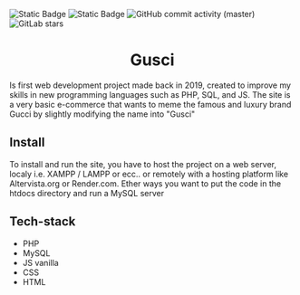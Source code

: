 ![Static Badge](https://img.shields.io/badge/Version-1.0.0-blue)
![Static Badge](https://img.shields.io/badge/Licence-GPL_3.0-yallow)
![GitHub commit activity (master)](https://img.shields.io/github/commit-activity/t/MarcoSchiavello/Gusci?color=orange)
![GitLab stars](https://img.shields.io/github/stars/MarcoSchiavello/Gusci?color=purple)

<h1 align="center">Gusci</h1>

Is first web development project made back in 2019, created to improve my skills in new programming languages such as PHP, SQL, and JS.
The site is a very basic e-commerce that wants to meme the famous and luxury brand Gucci by slightly modifying the name into "Gusci"

## Install
To install and run the site, you have to host the project on a web server, localy i.e. XAMPP / LAMPP or ecc.. 
or remotely with a hosting platform like Altervista.org or Render.com.
Ether ways you want to put the code in the htdocs directory and run a MySQL server 

## Tech-stack
 - PHP
 - MySQL
 - JS vanilla
 - CSS
 - HTML



